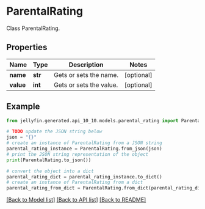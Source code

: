 # ParentalRating

Class ParentalRating.

## Properties

Name | Type | Description | Notes
------------ | ------------- | ------------- | -------------
**name** | **str** | Gets or sets the name. | [optional] 
**value** | **int** | Gets or sets the value. | [optional] 

## Example

```python
from jellyfin.generated.api_10_10.models.parental_rating import ParentalRating

# TODO update the JSON string below
json = "{}"
# create an instance of ParentalRating from a JSON string
parental_rating_instance = ParentalRating.from_json(json)
# print the JSON string representation of the object
print(ParentalRating.to_json())

# convert the object into a dict
parental_rating_dict = parental_rating_instance.to_dict()
# create an instance of ParentalRating from a dict
parental_rating_from_dict = ParentalRating.from_dict(parental_rating_dict)
```
[[Back to Model list]](README.md#documentation-for-models) [[Back to API list]](README.md#documentation-for-api-endpoints) [[Back to README]](README.md)


